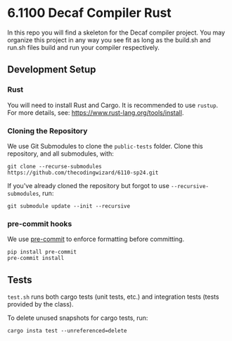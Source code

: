 # 6.1100 Decaf Compiler Rust

In this repo you will find a skeleton for the Decaf compiler project. You may organize this project in any way you see fit as long as the build.sh and run.sh files build and run your compiler respectively.

## Development Setup

### Rust

You will need to install Rust and Cargo. It is recommended to use `rustup`. For more details, see: https://www.rust-lang.org/tools/install.

### Cloning the Repository

We use Git Submodules to clone the `public-tests` folder. Clone this repository, and all submodules, with:

```
git clone --recurse-submodules https://github.com/thecodingwizard/6110-sp24.git
```

If you've already cloned the repository but forgot to use `--recursive-submodules`, run:

```
git submodule update --init --recursive
```

### pre-commit hooks

We use [pre-commit](https://pre-commit.com/) to enforce formatting before committing.

```
pip install pre-commit
pre-commit install
```

## Tests

`test.sh` runs both cargo tests (unit tests, etc.) and integration tests (tests provided by the class).

To delete unused snapshots for cargo tests, run:

```
cargo insta test --unreferenced=delete
```
